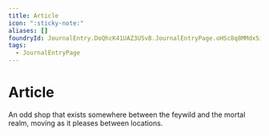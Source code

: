 ```yaml
---
title: Article
icon: ":sticky-note:"
aliases: []
foundryId: JournalEntry.DoQhcK41UAZ3U5vB.JournalEntryPage.oHSc8q8MMdx5iDef
tags:
  - JournalEntryPage
---
```


# Article
An odd shop that exists somewhere between the feywild and the mortal realm, moving as it pleases between locations.